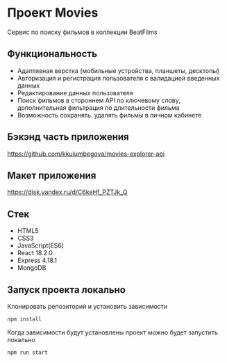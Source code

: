 # Проект Movies

Сервис по поиску фильмов в коллекции BeatFilms
 
## Функциональность
- Адаптивная верстка (мобильные устройства, планшеты, десктопы)
- Авторизация и регистрация пользователя с валидацией введенных данных
- Редактирование данных пользователя
- Поиск фильмов в стороннем API по ключевому слову, дополнительная фильтрация по длительности фильма
- Возможность сохранять. удалять фильмы в личном кабинете

## Бэкэнд часть приложения 
https://github.com/kkulumbegova/movies-explorer-api

## Макет приложения
https://disk.yandex.ru/d/C6keHf_PZTJk_Q

## Стек
- HTML5
- CSS3
- JavaScript(ES6)
- React 18.2.0
- Express 4.18.1
- MongoDB

## Запуск проекта локально
Клонировать репозиторий и установить зависимости

```sh
npm install
```
Когда зависимости будут установлены проект можно будет запустить локально
```sh
npm run start
```
